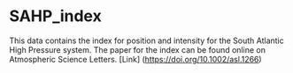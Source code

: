 # SAHP_index

This data contains the index for position and intensity for the South Atlantic High Pressure system. The paper for the index can be found online on Atmospheric Science Letters. [Link] (https://doi.org/10.1002/asl.1266) 
